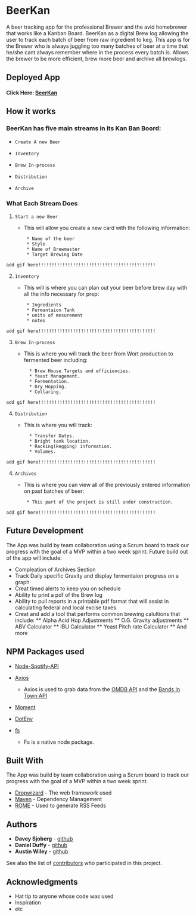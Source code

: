# BeerKan

A beer tracking app for the professional Brewer and the avid homebrewer that works like a Kanban Board.  BeerKan as a digital Brew log allowing the user to track each batch of beer from raw ingredient to keg. This app is for the Brewer who is always juggling too many batches of beer at a time that he/she cant always remember where in the process every batch is.  Allows the brewer to be more efficient, brew more beer and archive all brewlogs.

## Deployed App

#### Click Here: [BeerKan](https://cryptic-fjord-74772.herokuapp.com/)
##

## How it works

### BeerKan has five main streams in its Kan Ban Boord:

   * `Create A new Beer`

   * `Inventory`

   * `Brew In-process`

   * `Distribution`
   
   * `Archive`

### What Each Stream Does

1. `Start a new Beer`

   * This will allow you create a new card with the following information:

      ```
       * Name of the beer
       * Style
       * Name of Brewmaster
       * Target Brewing Date
      ```
  `add gif here!!!!!!!!!!!!!!!!!!!!!!!!!!!!!!!!!!!!!!!!!!!!`
  
2. `Inventory`

   * This will is where you can plan out your beer before brew day with all the info necessary for prep:

      ```
       * Ingredients
       * Fermantaion Tank 
       * units of mesurement
       * notes
     ```
  `add gif here!!!!!!!!!!!!!!!!!!!!!!!!!!!!!!!!!!!!!!!!!!!!`
  
3. `Brew In-process`

   * This is where you will track the beer from Wort production to fermented beer including:

     ```
       * Brew House Targets and efficiencies.
       * Yeast Management.
       * Fermentation.
       * Dry Hopping.
       * Cellaring.
     ```
  `add gif here!!!!!!!!!!!!!!!!!!!!!!!!!!!!!!!!!!!!!!!!!!!!`
  
4. `Distribution`

   * This is where you will track:

     ```
       * Transfer Dates.
       * Bright tank location.
       * Racking(kegging) information.
       * Volumes.
     ```
  `add gif here!!!!!!!!!!!!!!!!!!!!!!!!!!!!!!!!!!!!!!!!!!!!`

4. `Archives`

   * This is where you can view all of the previously entered information on past batches of beer:

     ```
      * This part of the project is still under construction.
     ```
      

  `add gif here!!!!!!!!!!!!!!!!!!!!!!!!!!!!!!!!!!!!!!!!!!!!`

 ## Future Development
The App was build by team collaboration using a Scrum board to track our progress with the goal of a MVP within a two week sprint.  Future build out of the app will include: 
 * Compleation of Archives Section
 * Track Daily specific Gravity and display fermentaion progress on a graph
 * Creat timed alerts to keep you on schedule
 * Ability to print a pdf of the Brew log
 * Ability to pull reports in a printable pdf format that will assist in calculating federal and local excise taxes
 * Creat and add a tool that performs common brewing calultions that include:
    ** Alpha Acid Hop Adjustments
    ** O.G. Gravity adjustments
    ** ABV Calculator
    ** IBU Calculator
    ** Yeast Pitch rate Calculator
    ** And more

## NPM Packages used

   * [Node-Spotify-API](https://www.npmjs.com/package/node-spotify-api)

   * [Axios](https://www.npmjs.com/package/axios)

     * Axios is used to grab data from the [OMDB API](http://www.omdbapi.com) and the [Bands In Town API](http://www.artists.bandsintown.com/bandsintown-api)

   * [Moment](https://www.npmjs.com/package/moment)

   * [DotEnv](https://www.npmjs.com/package/dotenv)

   * [fs](https://www.npmjs.com/package/file-system)
      * Fs is a native node package.

## Built With
The App was build by team collaboration using a Scrum board to track our progress with the goal of a MVP within a two week sprint. 
* [Dropwizard](http://www.dropwizard.io/1.0.2/docs/) - The web framework used
* [Maven](https://maven.apache.org/) - Dependency Management
* [ROME](https://rometools.github.io/rome/) - Used to generate RSS Feeds

## Authors

* **Davey Sjoberg** - [github](https://github.com/daveysjobey)
* **Daniel Duffy** - [github](https://github.com/dpd1208)
* **Austin Wiley** - [github](https://gist.github.com/AustinWiley)

See also the list of [contributors](https://github.com/daveysjobey/brewIQ/graphs/contributors) who participated in this project.

## Acknowledgments

* Hat tip to anyone whose code was used
* Inspiration
* etc
